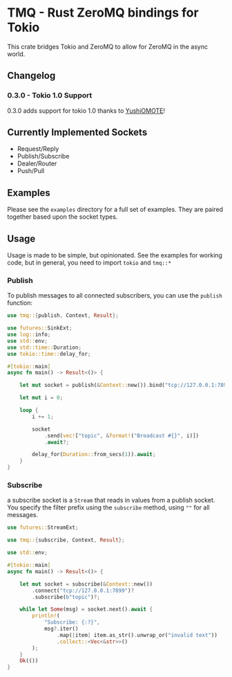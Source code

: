 # TMQ - Rust ZeroMQ bindings for Tokio

This crate bridges Tokio and ZeroMQ to allow for ZeroMQ in the async world.

## Changelog

### 0.3.0 - Tokio 1.0 Support

0.3.0 adds support for tokio 1.0 thanks to [YushiOMOTE](https://github.com/YushiOMOTE)!

## Currently Implemented Sockets

* Request/Reply
* Publish/Subscribe
* Dealer/Router
* Push/Pull

## Examples

Please see the `examples` directory for a full set of examples.  They are paired together based upon the socket types.

## Usage

Usage is made to be simple, but opinionated.   See the examples for working code, but in general, you need to import `tokio` and `tmq::*`

### Publish

To publish messages to all connected subscribers, you can use the `publish` function:

```rust
use tmq::{publish, Context, Result};

use futures::SinkExt;
use log::info;
use std::env;
use std::time::Duration;
use tokio::time::delay_for;

#[tokio::main]
async fn main() -> Result<()> {

    let mut socket = publish(&Context::new()).bind("tcp://127.0.0.1:7899")?;

    let mut i = 0;

    loop {
        i += 1;

        socket
            .send(vec!["topic", &format!("Broadcast #{}", i)])
            .await?;

        delay_for(Duration::from_secs(1)).await;
    }
}
```

### Subscribe

a subscribe socket is a `Stream` that reads in values from a publish socket.  You specify the filter prefix using the `subscribe` method, using `""` for all messages.

```rust
use futures::StreamExt;

use tmq::{subscribe, Context, Result};

use std::env;

#[tokio::main]
async fn main() -> Result<()> {

    let mut socket = subscribe(&Context::new())
        .connect("tcp://127.0.0.1:7899")?
        .subscribe(b"topic")?;

    while let Some(msg) = socket.next().await {
        println!(
            "Subscribe: {:?}",
            msg?.iter()
                .map(|item| item.as_str().unwrap_or("invalid text"))
                .collect::<Vec<&str>>()
        );
    }
    Ok(())
}
```



